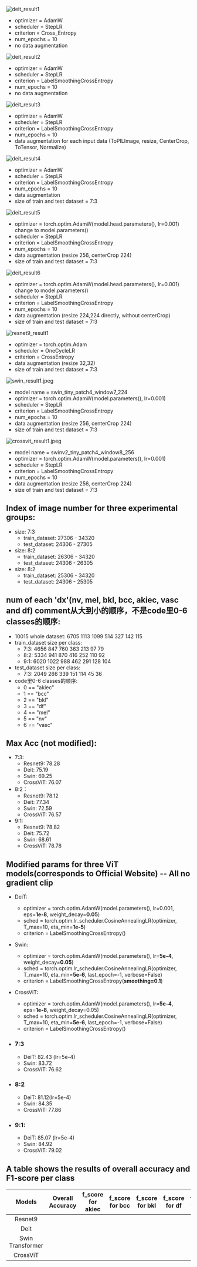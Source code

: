![deit_result1](/src/results/deit_result1.jpeg)
- optimizer = AdamW
- scheduler = StepLR
- criterion = Cross_Entropy
- num_epochs = 10
- no data augmentation


![deit_result2](/src/results/deit_result2.jpeg)
- optimizer = AdamW
- scheduler = StepLR
- criterion = LabelSmoothingCrossEntropy
- num_epochs = 10
- no data augmentation

![deit_result3](/src/results/deit_result3.jpeg)
- optimizer = AdamW
- scheduler = StepLR
- criterion = LabelSmoothingCrossEntropy
- num_epochs = 10
- data augmentation for each input data (ToPILImage, resize, CenterCrop, ToTensor, Normalize)

![deit_result4](/src/results/deit_result4.jpeg)
- optimizer = AdamW
- scheduler = StepLR
- criterion = LabelSmoothingCrossEntropy
- num_epochs = 10
- data augmentation
- size of train and test dataset = 7:3

![deit_result5](/src/results/deit_result5.jpeg)
- optimizer = torch.optim.AdamW(model.head.parameters(), lr=0.001) change to model.parameters()
- scheduler = StepLR
- criterion = LabelSmoothingCrossEntropy
- num_epochs = 10
- data augmentation (resize 256, centerCrop 224)
- size of train and test dataset = 7:3

![deit_result6](/src/results/deit_result6.jpeg)
- optimizer = torch.optim.AdamW(model.head.parameters(), lr=0.001) change to model.parameters()
- scheduler = StepLR
- criterion = LabelSmoothingCrossEntropy
- num_epochs = 10
- data augmentation (resize 224,224 directly, without centerCrop)
- size of train and test dataset = 7:3

![resnet9_result1](/src/results/resnet9_result1.jpeg)
- optimizer = torch.optim.Adam
- scheduler = OneCycleLR
- criterion = CrossEntropy
- data augmentation (resize 32,32)
- size of train and test dataset = 7:3

![swin_result1.jpeg](/src/results/swin_result1.jpeg)
- model name = swin_tiny_patch4_window7_224
- optimizer = torch.optim.AdamW(model.parameters(), lr=0.001)
- scheduler = StepLR
- criterion = LabelSmoothingCrossEntropy
- num_epochs = 10
- data augmentation (resize 256, centerCrop 224)
- size of train and test dataset = 7:3

![crossvit_result1.jpeg](/src/results/crossvit_result1.jpeg)
- model name = swinv2_tiny_patch4_window8_256
- optimizer = torch.optim.AdamW(model.parameters(), lr=0.001)
- scheduler = StepLR
- criterion = LabelSmoothingCrossEntropy
- num_epochs = 10
- data augmentation (resize 256, centerCrop 224)
- size of train and test dataset = 7:3


## Index of image number for three experimental groups:
- size: 7:3
    - train_dataset: 27306 - 34320
    - test_dataset: 24306 - 27305
- size: 8:2
    - train_dataset: 26306 - 34320
    - test_dataset: 24306 - 26305
- size: 8:2
    - train_dataset: 25306 - 34320
    - test_dataset: 24306 - 25305

## num of each 'dx'(nv, mel, bkl, bcc, akiec, vasc and df) comment从大到小的顺序，不是code里0-6 classes的顺序:
- 10015 whole dataset: 6705 1113 1099 514 327 142 115
- train_dataset size per class:
    - 7:3: 4656 847 760 363 213 97 79
    - 8:2: 5334 941 870 416 252 110 92
    - 9:1: 6020 1022 988 462 291 128 104
- test_dataset size per class:
    - 7:3: 2049 266 339 151 114 45 36
- code里0-6 classes的顺序:
    - 0 == "akiec"
    - 1 == "bcc"
    - 2 == "bkl"
    - 3 == "df"
    - 4 == "mel"
    - 5 == "nv"
    - 6 == "vasc"

## Max Acc (not modified):
- 7:3:
    - Resnet9: 78.28
    - Deit: 75.19
    - Swin: 69.25
    - CrossViT: 76.07
- 8:2：
    - Resnet9: 78.12
    - Deit: 77.34
    - Swin: 72.59
    - CrossViT: 76.57
- 9:1:
    - Resnet9: 78.82
    - Deit: 75.72
    - Swin: 68.61
    - CrossViT: 78.78

## Modified params for three ViT models(corresponds to Official Website) -- All no gradient clip
- DeiT:
    - optimizer = torch.optim.AdamW(model.parameters(), lr=0.001, eps=**1e-8**, weight_decay=**0.05**)
    - sched = torch.optim.lr_scheduler.CosineAnnealingLR(optimizer, T_max=10, eta_min=**1e-5**)
    - criterion = LabelSmoothingCrossEntropy()

- Swin:
    - optimizer = torch.optim.AdamW(model.parameters(), lr=**5e-4**, weight_decay=**0.05**)
    - sched = torch.optim.lr_scheduler.CosineAnnealingLR(optimizer, T_max=10, eta_min=**5e-6**, last_epoch=-1, verbose=False)
    - criterion = LabelSmoothingCrossEntropy(**smoothing=0.1**)

- CrossViT:
    - optimizer = torch.optim.AdamW(model.parameters(), lr=**5e-4**, eps=**1e-8**, weight_decay=0.05)
    - sched = torch.optim.lr_scheduler.CosineAnnealingLR(optimizer, T_max=10, eta_min=**5e-6**, last_epoch=-1, verbose=False)
    - criterion = LabelSmoothingCrossEntropy()


- ### 7:3
    <!-- - DeiT: 78.85 (lr=0.001) -->
    - DeiT: 82.43 (lr=5e-4)
    - Swin: 83.72
    - CrossViT: 76.62

- ### 8:2
    <!-- - DeiT: 80.48 (lr=0.001) -->
    - DeiT: 81.12(lr=5e-4)
    - Swin: 84.35
    - CrossViT: 77.86

- ### 9:1:
    <!-- - DeiT: 80.47 (lr=0.001) -->
    - DeiT: 85.07 (lr=5e-4)
    - Swin: 84.92
    - CrossViT: 79.02

## A table shows the results of overall accuracy and F1-score per class
| Models            | Overall Accuracy | f_score for akiec | f_score for bcc | f_score for bkl| f_score for df | f_score for mel | f_score for nv| f_score for vasc|
| :----:  |   :----:  |    :----:   |    :----:  |  :----:  |   :----:  |   :----:   |  :----:  |   :----:  |
| Resnet9           |             |               | | | | | | |
| Deit              |             |               | | | | | | |
| Swin Transformer  |             |               | | | | | | |
| CrossViT          |             |               | | | | | | |
 
